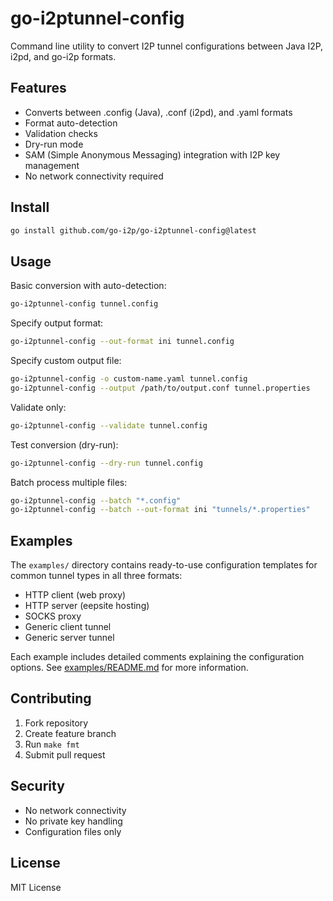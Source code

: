 # go-i2ptunnel-config

Command line utility to convert I2P tunnel configurations between Java I2P, i2pd, and go-i2p formats.

## Features

- Converts between .config (Java), .conf (i2pd), and .yaml formats
- Format auto-detection
- Validation checks
- Dry-run mode
- SAM (Simple Anonymous Messaging) integration with I2P key management
- No network connectivity required

## Install

```bash
go install github.com/go-i2p/go-i2ptunnel-config@latest
```

## Usage

Basic conversion with auto-detection:
```bash
go-i2ptunnel-config tunnel.config
```

Specify output format:
```bash
go-i2ptunnel-config --out-format ini tunnel.config
```

Specify custom output file:
```bash
go-i2ptunnel-config -o custom-name.yaml tunnel.config
go-i2ptunnel-config --output /path/to/output.conf tunnel.properties
```

Validate only:
```bash
go-i2ptunnel-config --validate tunnel.config
```

Test conversion (dry-run):
```bash
go-i2ptunnel-config --dry-run tunnel.config
```

Batch process multiple files:
```bash
go-i2ptunnel-config --batch "*.config"
go-i2ptunnel-config --batch --out-format ini "tunnels/*.properties"
```

## Examples

The `examples/` directory contains ready-to-use configuration templates for common tunnel types in all three formats:

- HTTP client (web proxy)
- HTTP server (eepsite hosting)
- SOCKS proxy
- Generic client tunnel
- Generic server tunnel

Each example includes detailed comments explaining the configuration options. See [examples/README.md](examples/README.md) for more information.

## Contributing

1. Fork repository
2. Create feature branch
3. Run `make fmt`
4. Submit pull request

## Security

- No network connectivity
- No private key handling
- Configuration files only

## License

MIT License